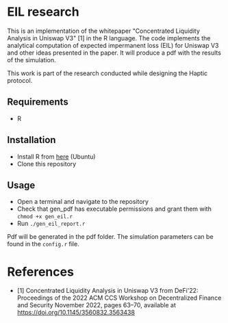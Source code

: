 # EIL research

This is an implementation of the whitepaper "Concentrated Liquidity Analysis in Uniswap V3" [1] in the R language. The code implements the analytical computation of expected impermanent loss (EIL) for Uniswap V3 and other ideas presented in the paper. It will produce a pdf with the results of the simulation. 

This work is part of the research conducted while designing the Haptic protocol.

## Requirements

- R

## Installation

- Install R from [here](https://cran.r-project.org/bin/linux/ubuntu/) (Ubuntu)
- Clone this repository

## Usage

- Open a terminal and navigate to the repository
- Check that gen_pdf has executable permissions and grant them with `chmod +x gen_eil.r`
- Run `./gen_eil_report.r`

Pdf will be generated in the pdf folder. The simulation parameters can be found in the `config.r` file.

# References

- [1] Concentrated Liquidity Analysis in Uniswap V3 from DeFi'22: Proceedings of the 2022 ACM CCS Workshop on Decentralized Finance and Security November 2022, pages 63–70, available at https://doi.org/10.1145/3560832.3563438